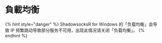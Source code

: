 # 負載均衡

{% hint style="danger" %}
ShadowsocksR for Windows 的「负载均衡」会导致 IP 频繁跳动导致部分服务不可用，出现此情况请关闭「负载均衡」。
{% endhint %}

